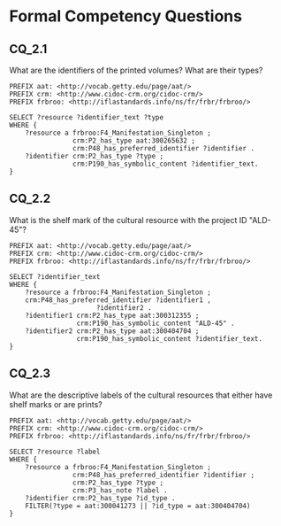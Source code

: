 # Formal Competency Questions
## CQ_2.1
What are the identifiers of the printed volumes? What are their types?

```SPARQL
PREFIX aat: <http://vocab.getty.edu/page/aat/>
PREFIX crm: <http://www.cidoc-crm.org/cidoc-crm/> 
PREFIX frbroo: <http://iflastandards.info/ns/fr/frbr/frbroo/> 

SELECT ?resource ?identifier_text ?type
WHERE {
    ?resource a frbroo:F4_Manifestation_Singleton ;
                crm:P2_has_type aat:300265632 ;
                crm:P48_has_preferred_identifier ?identifier .
    ?identifier crm:P2_has_type ?type ;
                crm:P190_has_symbolic_content ?identifier_text.
}
```
## CQ_2.2
What is the shelf mark of the cultural resource with the project ID "ALD-45"?

```SPARQL
PREFIX aat: <http://vocab.getty.edu/page/aat/>
PREFIX crm: <http://www.cidoc-crm.org/cidoc-crm/> 
PREFIX frbroo: <http://iflastandards.info/ns/fr/frbr/frbroo/> 

SELECT ?identifier_text
WHERE {
    ?resource a frbroo:F4_Manifestation_Singleton ;
    crm:P48_has_preferred_identifier ?identifier1 ,
                      ?identifier2 .
    ?identifier1 crm:P2_has_type aat:300312355 ;
                 crm:P190_has_symbolic_content "ALD-45" .
    ?identifier2 crm:P2_has_type aat:300404704 ;
                 crm:P190_has_symbolic_content ?identifier_text.
}
```

## CQ_2.3
What are the descriptive labels of the cultural resources that either have shelf marks or are prints?

```SPARQL
PREFIX aat: <http://vocab.getty.edu/page/aat/>
PREFIX crm: <http://www.cidoc-crm.org/cidoc-crm/> 
PREFIX frbroo: <http://iflastandards.info/ns/fr/frbr/frbroo/> 

SELECT ?resource ?label
WHERE {
    ?resource a frbroo:F4_Manifestation_Singleton ;
                crm:P48_has_preferred_identifier ?identifier ;
                crm:P2_has_type ?type ;
                crm:P3_has_note ?label .
    ?identifier crm:P2_has_type ?id_type .
    FILTER(?type = aat:300041273 || ?id_type = aat:300404704)
}
```
